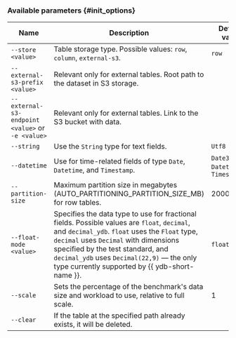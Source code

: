 ### Available parameters {#init_options}

| Name                         | Description                                                                                                                                                                                                                                                                          | Default value        |
|-------------------------------------|----------------------------------------------------------------------------------------------------------------------------------------------------------------------------------------------------------------------------------------------------------------------------------------------|----------------------|
| `--store <value>`                   | Table storage type. Possible values: `row`, `column`, `external-s3`.                                                                                                                                                                                                                         | `row`                |
| `--external-s3-prefix <value>`      | Relevant only for external tables. Root path to the dataset in S3 storage.                                                                                                                                                                                                                   |                      |
| `--external-s3-endpoint <value>` or `-e <value>` | Relevant only for external tables. Link to the S3 bucket with data.                                                                                                                                                                                                                      |                      |
| `--string`                          | Use the `String` type for text fields.                                                                                                                                                                                                                                                       | `Utf8`               |
| `--datetime`                        | Use for time-related fields of type `Date`, `Datetime`, and `Timestamp`.                                                                                                                                                                                                                     | `Date32`, `Datetime64`, `Timestamp64` |
|  `--partition-size` | Maximum partition size in megabytes (AUTO_PARTITIONING_PARTITION_SIZE_MB) for row tables. | 2000 |
| `--float-mode <value>`              | Specifies the data type to use for fractional fields. Possible values are `float`, `decimal`, and `decimal_ydb`. `float` uses the `Float` type, `decimal` uses `Decimal` with dimensions specified by the test standard, and `decimal_ydb` uses `Decimal(22,9)` — the only type currently supported by {{ ydb-short-name }}. | `float`              |
| `--scale` | Sets the percentage of the benchmark's data size and workload to use, relative to full scale. | 1 |
| `--clear`                           | If the table at the specified path already exists, it will be deleted.                                                                                                                                                                                                                       |                      |
